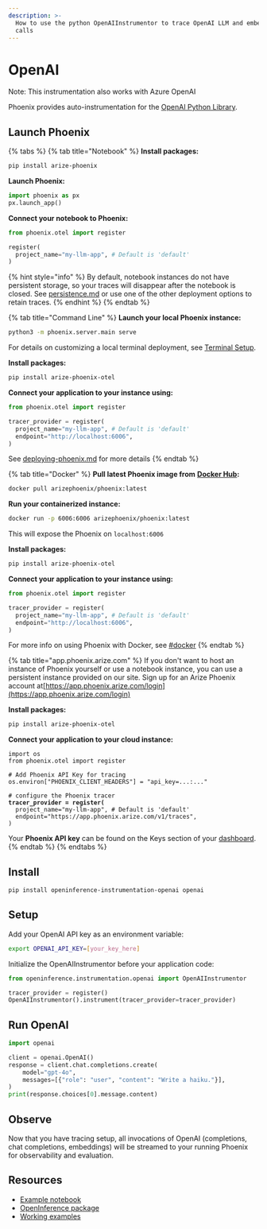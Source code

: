 ```yaml
---
description: >-
  How to use the python OpenAIInstrumentor to trace OpenAI LLM and embedding
  calls
---
```


# OpenAI

Note: This instrumentation also works with Azure OpenAI

Phoenix provides auto-instrumentation for the [OpenAI Python Library](https://github.com/openai/openai-python).

## Launch Phoenix

{% tabs %}
{% tab title="Notebook" %}
**Install packages:**

```bash
pip install arize-phoenix
```

**Launch Phoenix:**

```python
import phoenix as px
px.launch_app()
```

**Connect your notebook to Phoenix:**

```python
from phoenix.otel import register

register(
  project_name="my-llm-app", # Default is 'default'
)  
```

{% hint style="info" %}
By default, notebook instances do not have persistent storage, so your traces will disappear after the notebook is closed. See [persistence.md](../../deployment/persistence.md "mention") or use one of the other deployment options to retain traces.
{% endhint %}
{% endtab %}

{% tab title="Command Line" %}
**Launch your local Phoenix instance:**

```bash
python3 -m phoenix.server.main serve
```

For details on customizing a local terminal deployment, see [Terminal Setup](https://docs.arize.com/phoenix/setup/environments#terminal).

**Install packages:**

```bash
pip install arize-phoenix-otel
```

**Connect your application to your instance using:**

```python
from phoenix.otel import register

tracer_provider = register(
  project_name="my-llm-app", # Default is 'default'
  endpoint="http://localhost:6006",
)
```

See [deploying-phoenix.md](../../deployment/deploying-phoenix.md "mention") for more details
{% endtab %}

{% tab title="Docker" %}
**Pull latest Phoenix image from** [**Docker Hub**](https://hub.docker.com/r/arizephoenix/phoenix)**:**

```bash
docker pull arizephoenix/phoenix:latest
```

**Run your containerized instance:**

```bash
docker run -p 6006:6006 arizephoenix/phoenix:latest
```

This will expose the Phoenix on `localhost:6006`

**Install packages:**

```bash
pip install arize-phoenix-otel
```

**Connect your application to your instance using:**

```python
from phoenix.otel import register

tracer_provider = register(
  project_name="my-llm-app", # Default is 'default'
  endpoint="http://localhost:6006",
)
```

For more info on using Phoenix with Docker, see [#docker](openai.md#docker "mention")
{% endtab %}

{% tab title="app.phoenix.arize.com" %}
If you don't want to host an instance of Phoenix yourself or use a notebook instance, you can use a persistent instance provided on our site. Sign up for an Arize Phoenix account at[https://app.phoenix.arize.com/login](https://app.phoenix.arize.com/login)

**Install packages:**

```bash
pip install arize-phoenix-otel
```

**Connect your application to your cloud instance:**

<pre class="language-python"><code class="lang-python">import os
from phoenix.otel import register

# Add Phoenix API Key for tracing
os.environ["PHOENIX_CLIENT_HEADERS"] = "api_key=...:..."

# configure the Phoenix tracer
<strong>tracer_provider = register(
</strong>  project_name="my-llm-app", # Default is 'default'
  endpoint="https://app.phoenix.arize.com/v1/traces",
)
</code></pre>

Your **Phoenix API key** can be found on the Keys section of your [dashboard](https://app.phoenix.arize.com).
{% endtab %}
{% endtabs %}

## Install

```bash
pip install openinference-instrumentation-openai openai
```

## Setup

Add your OpenAI API key as an environment variable:

```bash
export OPENAI_API_KEY=[your_key_here]
```

Initialize the OpenAIInstrumentor before your application code:

```python
from openinference.instrumentation.openai import OpenAIInstrumentor

tracer_provider = register()
OpenAIInstrumentor().instrument(tracer_provider=tracer_provider)
```

## Run OpenAI

```python
import openai

client = openai.OpenAI()
response = client.chat.completions.create(
    model="gpt-4o",
    messages=[{"role": "user", "content": "Write a haiku."}],
)
print(response.choices[0].message.content)
```

## Observe

Now that you have tracing setup, all invocations of OpenAI (completions, chat completions, embeddings) will be streamed to your running Phoenix for observability and evaluation.

## Resources

* [Example notebook](https://github.com/Arize-ai/phoenix/blob/main/tutorials/tracing/openai\_tracing\_tutorial.ipynb)
* [OpenInference package](https://github.com/Arize-ai/openinference/tree/main/python/instrumentation/openinference-instrumentation-openai)
* [Working examples](https://github.com/Arize-ai/openinference/tree/main/python/instrumentation/openinference-instrumentation-openai/examples)

